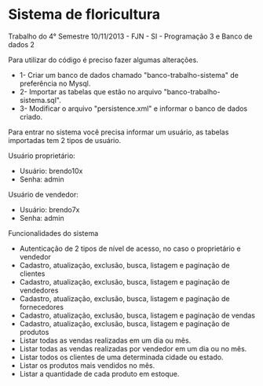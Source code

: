 Sistema de floricultura
=======================

Trabalho do 4° Semestre 10/11/2013 - FJN - SI - Programação 3 e Banco de dados 2

Para utilizar do código é preciso fazer algumas alterações.

- 1- Criar um banco de dados chamado "banco-trabalho-sistema" de preferência no Mysql.
- 2- Importar as tabelas que estão no arquivo "banco-trabalho-sistema.sql".
- 3- Modificar o arquivo "persistence.xml" e informar o banco de dados criado.

Para entrar no sistema você precisa informar um usuário, as tabelas importadas tem 2 tipos de usuário.

Usuário proprietário:
- Usuário: brendo10x
-   Senha: admin
 
Usuário de vendedor:
- Usuário: brendo7x
-   Senha: admin 

Funcionalidades do sistema
- Autenticação de 2 tipos de nível de acesso, no caso o proprietário e vendedor
- Cadastro, atualização, exclusão, busca, listagem e paginação de clientes
- Cadastro, atualização, exclusão, busca, listagem e paginação de vendedores
- Cadastro, atualização, exclusão, busca, listagem e paginação de fornecedores
- Cadastro, atualização, exclusão, busca, listagem e paginação de vendas
- Cadastro, atualização, exclusão, busca, listagem e paginação de produtos
- Listar todas as vendas realizadas em um dia ou mês.
- Listar todas as vendas realizadas por vendedor em um dia ou no mês.
- Listar todos os clientes de uma determinada cidade ou estado.
- Listar os produtos mais vendidos no mês.
- Listar a quantidade de cada produto em estoque.

